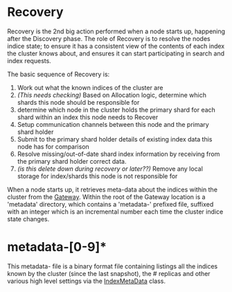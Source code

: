 Recovery
========

Recovery is the 2nd big action performed when a node starts up, happening after the Discovery phase.  The role of Recovery is to resolve the nodes indice state; to ensure it has a consistent view of the contents of each index the cluster knows about, and ensures it can start participating in search and index requests.

The basic sequence of Recovery is:

1. Work out what the known indices of the cluster are
2. *(This needs checking)* Based on Allocation logic, determine which shards this node should be responsible for
3. determine which node in the cluster holds the primary shard for each shard within an index this node needs to Recover
4. Setup communication channels between this node and the primary shard holder
5. Submit to the primary shard holder details of existing index data this node has for comparison
6. Resolve missing/out-of-date shard index information by receiving from the primary shard holder correct data.
7. *(is this delete down during recovery or later??)*  Remove any local storage for index/shards this node is not responsible for

When a node starts up, it retrieves meta-data about the indices within the cluster from the [Gateway](http://www.elasticsearch.org/guide/reference/modules/gateway/).  Within the root of the Gateway location is a 'metadata' directory, which contains a 'metadata-' prefixed file, suffixed with an integer which is an incremental number each time the cluster indice state changes.  

metadata-[0-9]*
================
This metadata- file is a binary format file containing listings all the indices known by the cluster (since the last snapshot), the # replicas and other various high level settings via the [IndexMetaData](https://github.com/elasticsearch/elasticsearch/blob/67d86de7eafbb78b2d5a1faa046bb13290de12ed/modules/elasticsearch/src/main/java/org/elasticsearch/cluster/metadata/IndexMetaData.java) class.


